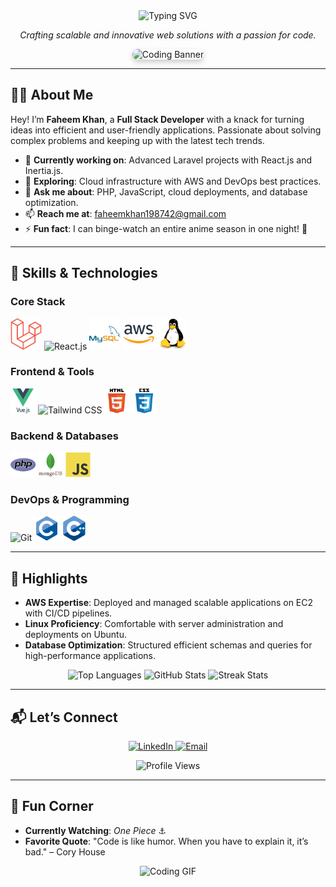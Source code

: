 <div align="center">
  <img src="https://readme-typing-svg.herokuapp.com?font=Fira+Code&size=32&pause=1000&color=0E75B6&center=true&vCenter=true&width=500&lines=Hi+there!+I'm+Faheem!;Full+Stack+Developer" alt="Typing SVG">
</div>

<p align="center">
  <em>Crafting scalable and innovative web solutions with a passion for code.</em>
</p>

<div align="center">
  <img src="https://source.unsplash.com/1600x500/?technology,programming" alt="Coding Banner" width="100%" height="300" style="border-radius: 15px; box-shadow: 0 4px 8px rgba(0,0,0,0.2);">
</div>

---

## 👨‍💻 About Me

Hey! I’m **Faheem Khan**, a **Full Stack Developer** with a knack for turning ideas into efficient and user-friendly applications. Passionate about solving complex problems and keeping up with the latest tech trends.

- 🔭 **Currently working on**: Advanced Laravel projects with React.js and Inertia.js.
- 🌱 **Exploring**: Cloud infrastructure with AWS and DevOps best practices.
- 💬 **Ask me about**: PHP, JavaScript, cloud deployments, and database optimization.
- 📫 **Reach me at**: [faheemkhan198742@gmail.com](mailto:faheemkhan198742@gmail.com)
- ⚡ **Fun fact**: I can binge-watch an entire anime season in one night! 🍿

---

## 🚀 Skills & Technologies

### Core Stack
<p>
  <img src="https://github.com/devicons/devicon/blob/master/icons/laravel/laravel-original.svg" alt="Laravel" width="50" title="Laravel">
  <img src="https://upload.wikimedia.org/wikipedia/commons/thumb/a/a7/React-icon.svg/2300px-React-icon.svg.png" alt="React.js" width="50" title="React.js">
  <img src="https://github.com/devicons/devicon/blob/master/icons/mysql/mysql-original-wordmark.svg" alt="MySQL" width="50" title="MySQL">
  <img src="https://github.com/devicons/devicon/blob/master/icons/amazonwebservices/amazonwebservices-original-wordmark.svg" alt="AWS" width="50" title="AWS">
  <img src="https://github.com/devicons/devicon/blob/master/icons/linux/linux-original.svg" alt="Linux" width="50" title="Linux">
</p>

### Frontend & Tools
<p>
  <img src="https://github.com/devicons/devicon/blob/master/icons/vuejs/vuejs-original-wordmark.svg" alt="Vue.js" width="40" title="Vue.js">
  <img src="https://www.vectorlogo.zone/logos/tailwindcss/tailwindcss-icon.svg" alt="Tailwind CSS" width="40" title="Tailwind CSS">
  <img src="https://raw.githubusercontent.com/devicons/devicon/master/icons/html5/html5-original-wordmark.svg" alt="HTML5" width="40" title="HTML5">
  <img src="https://raw.githubusercontent.com/devicons/devicon/master/icons/css3/css3-original-wordmark.svg" alt="CSS3" width="40" title="CSS3">
</p>

### Backend & Databases
<p>
  <img src="https://raw.githubusercontent.com/devicons/devicon/master/icons/php/php-original.svg" alt="PHP" width="40" title="PHP">
  <img src="https://raw.githubusercontent.com/devicons/devicon/master/icons/mongodb/mongodb-original-wordmark.svg" alt="MongoDB" width="40" title="MongoDB">
  <img src="https://raw.githubusercontent.com/devicons/devicon/master/icons/javascript/javascript-original.svg" alt="JavaScript" width="40" title="JavaScript">
</p>

### DevOps & Programming
<p>
  <img src="https://www.vectorlogo.zone/logos/git-scm/git-scm-icon.svg" alt="Git" width="40" title="Git">
  <img src="https://raw.githubusercontent.com/devicons/devicon/master/icons/c/c-original.svg" alt="C" width="40" title="C">
  <img src="https://raw.githubusercontent.com/devicons/devicon/master/icons/cplusplus/cplusplus-original.svg" alt="C++" width="40" title="C++">
</p>

---

## 🌟 Highlights

- **AWS Expertise**: Deployed and managed scalable applications on EC2 with CI/CD pipelines.
- **Linux Proficiency**: Comfortable with server administration and deployments on Ubuntu.
- **Database Optimization**: Structured efficient schemas and queries for high-performance applications.

<div align="center">
  <img src="https://github-readme-stats.vercel.app/api/top-langs?username=FaheemRafiq&show_icons=true&layout=compact&theme=radical" alt="Top Languages">
  <img src="https://github-readme-stats.vercel.app/api?username=FaheemRafiq&show_icons=true&theme=radical" alt="GitHub Stats">
  <img src="https://github-readme-streak-stats.herokuapp.com/?user=FaheemRafiq&theme=radical" alt="Streak Stats">
</div>

---

## 📬 Let’s Connect

<p align="center">
  <a href="https://www.linkedin.com/in/faheem-khan-214909182/" target="_blank">
    <img src="https://img.shields.io/badge/LinkedIn-0077B5?style=for-the-badge&logo=linkedin&logoColor=white" alt="LinkedIn">
  </a>
  <a href="mailto:faheemkhan198742@gmail.com">
    <img src="https://img.shields.io/badge/Email-D14836?style=for-the-badge&logo=gmail&logoColor=white" alt="Email">
  </a>
</p>

<p align="center">
  <img src="https://komarev.com/ghpvc/?username=FaheemRafiq&label=Profile%20Views&color=0e75b6&style=flat" alt="Profile Views">
</p>

---

## 🎨 Fun Corner
- **Currently Watching**: *One Piece* ⚓
- **Favorite Quote**: "Code is like humor. When you have to explain it, it’s bad." – Cory House

<div align="center">
  <img src="https://media.giphy.com/media/LmNwrBhejkK9EFP504/giphy.gif" alt="Coding GIF" width="400">
</div>


